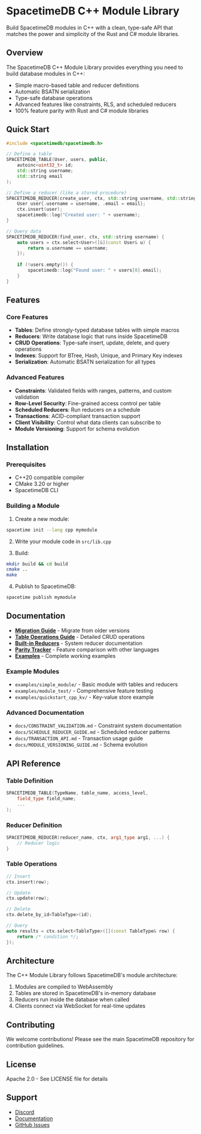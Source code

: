 # SpacetimeDB C++ Module Library

Build SpacetimeDB modules in C++ with a clean, type-safe API that matches the power and simplicity of the Rust and C# module libraries.

## Overview

The SpacetimeDB C++ Module Library provides everything you need to build database modules in C++:
- Simple macro-based table and reducer definitions
- Automatic BSATN serialization
- Type-safe database operations
- Advanced features like constraints, RLS, and scheduled reducers
- 100% feature parity with Rust and C# module libraries

## Quick Start

```cpp
#include <spacetimedb/spacetimedb.h>

// Define a table
SPACETIMEDB_TABLE(User, users, public, 
    autoinc<uint32_t> id;
    std::string username;
    std::string email
);

// Define a reducer (like a stored procedure)
SPACETIMEDB_REDUCER(create_user, ctx, std::string username, std::string email) {
    User user{.username = username, .email = email};
    ctx.insert(user);
    spacetimedb::log("Created user: " + username);
}

// Query data
SPACETIMEDB_REDUCER(find_user, ctx, std::string username) {
    auto users = ctx.select<User>([&](const User& u) {
        return u.username == username;
    });
    
    if (!users.empty()) {
        spacetimedb::log("Found user: " + users[0].email);
    }
}
```

## Features

### Core Features
- **Tables**: Define strongly-typed database tables with simple macros
- **Reducers**: Write database logic that runs inside SpacetimeDB
- **CRUD Operations**: Type-safe insert, update, delete, and query operations
- **Indexes**: Support for BTree, Hash, Unique, and Primary Key indexes
- **Serialization**: Automatic BSATN serialization for all types

### Advanced Features
- **Constraints**: Validated fields with ranges, patterns, and custom validation
- **Row-Level Security**: Fine-grained access control per table
- **Scheduled Reducers**: Run reducers on a schedule
- **Transactions**: ACID-compliant transaction support
- **Client Visibility**: Control what data clients can subscribe to
- **Module Versioning**: Support for schema evolution

## Installation

### Prerequisites
- C++20 compatible compiler
- CMake 3.20 or higher
- SpacetimeDB CLI

### Building a Module

1. Create a new module:
```bash
spacetime init --lang cpp mymodule
```

2. Write your module code in `src/lib.cpp`

3. Build:
```bash
mkdir build && cd build
cmake ..
make
```

4. Publish to SpacetimeDB:
```bash
spacetime publish mymodule
```

## Documentation

- **[Migration Guide](MIGRATION_GUIDE.md)** - Migrate from older versions
- **[Table Operations Guide](TABLE_OPERATIONS_GUIDE.md)** - Detailed CRUD operations
- **[Built-in Reducers](BUILTIN_REDUCERS.md)** - System reducer documentation
- **[Parity Tracker](PARITY_TRACKER.md)** - Feature comparison with other languages
- **[Examples](examples/)** - Complete working examples

### Example Modules
- `examples/simple_module/` - Basic module with tables and reducers
- `examples/module_test/` - Comprehensive feature testing
- `examples/quickstart_cpp_kv/` - Key-value store example

### Advanced Documentation
- `docs/CONSTRAINT_VALIDATION.md` - Constraint system documentation
- `docs/SCHEDULE_REDUCER_GUIDE.md` - Scheduled reducer patterns
- `docs/TRANSACTION_API.md` - Transaction usage guide
- `docs/MODULE_VERSIONING_GUIDE.md` - Schema evolution

## API Reference

### Table Definition
```cpp
SPACETIMEDB_TABLE(TypeName, table_name, access_level, 
    field_type field_name;
    ...
);
```

### Reducer Definition
```cpp
SPACETIMEDB_REDUCER(reducer_name, ctx, arg1_type arg1, ...) {
    // Reducer logic
}
```

### Table Operations
```cpp
// Insert
ctx.insert(row);

// Update
ctx.update(row);

// Delete
ctx.delete_by_id<TableType>(id);

// Query
auto results = ctx.select<TableType>([](const TableType& row) {
    return /* condition */;
});
```

## Architecture

The C++ Module Library follows SpacetimeDB's module architecture:
1. Modules are compiled to WebAssembly
2. Tables are stored in SpacetimeDB's in-memory database
3. Reducers run inside the database when called
4. Clients connect via WebSocket for real-time updates

## Contributing

We welcome contributions! Please see the main SpacetimeDB repository for contribution guidelines.

## License

Apache 2.0 - See LICENSE file for details

## Support

- [Discord](https://discord.gg/spacetimedb)
- [Documentation](https://docs.spacetimedb.com)
- [GitHub Issues](https://github.com/clockworklabs/SpacetimeDB/issues)